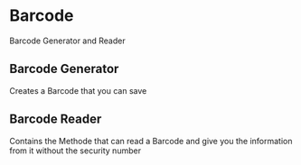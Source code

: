 # Barcode
Barcode Generator and Reader

## Barcode Generator
Creates a Barcode that you can save

## Barcode Reader
Contains the Methode that can read a Barcode and give you the information from it without the security number